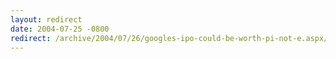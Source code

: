 ```yaml
---
layout: redirect
date: 2004-07-25 -0800
redirect: /archive/2004/07/26/googles-ipo-could-be-worth-pi-not-e.aspx/
---
```

